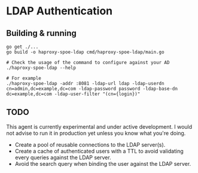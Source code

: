 # LDAP Authentication

## Building & running

    go get ./...
    go build -o haproxy-spoe-ldap cmd/haproxy-spoe-ldap/main.go

    # Check the usage of the command to configure against your AD
    ./haproxy-spoe-ldap --help

    # For example
    ./haproxy-spoe-ldap -addr :8081 -ldap-url ldap -ldap-userdn cn=admin,dc=example,dc=com -ldap-password password -ldap-base-dn dc=example,dc=com -ldap-user-filter "(cn={login})"


## TODO

This agent is currently experimental and under active development. I would not advise to run it in
production yet unless you know what you're doing.

* Create a pool of reusable connections to the LDAP server(s).
* Create a cache of authenticated users with a TTL to avoid validating every queries against the LDAP server.
* Avoid the search query when binding the user against the LDAP server.